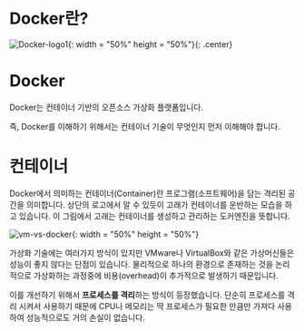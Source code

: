 <!-- ---
sort : 1
--- -->

# Docker란?
![Docker-logo1](https://user-images.githubusercontent.com/76420201/103785473-91f84380-507e-11eb-9f03-2bd36817ed4b.png){: width = "50%" height = "50%"}{: .center}


# Docker

Docker는 컨테이너 기반의 오픈소스 가상화 플랫폼입니다.

즉, Docker를 이해하기 위해서는 컨테이너 기술이 무엇인지 먼저 이해해야 합니다.

# 컨테이너

Docker에서 의미하는 컨테이너(Container)란 프로그램(소프트웨어)을 담는 격리된 공간을 의미합니다.
상단의 로고에서 알 수 있듯이 고래가 컨테이너를 운반하는 모습을 하고 있습니다. 이 그림에서 고래는 컨테이너를
생성하고 관리하는 도커엔진을 뜻합니다.

![vm-vs-docker](https://user-images.githubusercontent.com/76420201/103851534-5ba5dd00-50ed-11eb-9e00-83e77f2bdbd7.png){: width = "50%" height = "50%"}


가상화 기술에는 여러가지 방식이 있지만 VMware나 VirtualBox와 같은 가상머신들은 성능이 좋지 않다는 단점이 있습니다. 물리적으로 하나의 환경으로 존재하는 것을 논리적으로 가상화하는 과정중에 비용(overhead)이 추가적으로 발생하기 때문입니다.

이를 개선하기 위해서 **프로세스를 격리**하는 방식이 등장했습니다. 단순히 프로세스를 격리 시켜서 사용하기 때문에 CPU나
메모리는 딱 프로세스가 필요한 만큼만 가져다 사용하여 성능적으로도 거의 손실이 없습니다.
